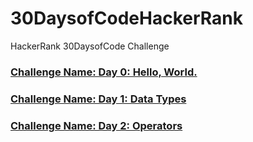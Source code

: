 # 30DaysofCodeHackerRank
HackerRank 30DaysofCode Challenge

### [Challenge Name: Day 0: Hello, World.](https://www.hackerrank.com/snippets/ef058458-70d6-4a1f-b075-18d289c653db/kapilchaudharys-snippet-from-day-0-hello-world-)

### [Challenge Name: Day 1: Data Types](https://www.hackerrank.com/snippets/0e44f583-7335-4412-9c71-0a6c8d8110bd/kapilchaudharys-snippet-from-day-1-data-types)

### [Challenge Name: Day 2: Operators](https://www.hackerrank.com/snippets/009b8b40-3fc5-444e-b827-571871c1bf57/kapilchaudharys-snippet-from-day-2-operators)
